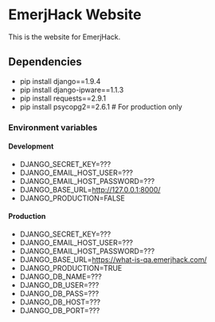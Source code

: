 # EmerjHack Website
This is the website for EmerjHack.

## Dependencies

* pip install django==1.9.4
* pip install django-ipware==1.1.3
* pip install requests==2.9.1
* pip install psycopg2==2.6.1 # For production only

### Environment variables

#### Development

* DJANGO_SECRET_KEY=???
* DJANGO_EMAIL_HOST_USER=???
* DJANGO_EMAIL_HOST_PASSWORD=???
* DJANGO_BASE_URL=http://127.0.0.1:8000/
* DJANGO_PRODUCTION=FALSE

#### Production

* DJANGO_SECRET_KEY=???
* DJANGO_EMAIL_HOST_USER=???
* DJANGO_EMAIL_HOST_PASSWORD=???
* DJANGO_BASE_URL=https://what-is-qa.emerjhack.com/
* DJANGO_PRODUCTION=TRUE
* DJANGO_DB_NAME=???
* DJANGO_DB_USER=???
* DJANGO_DB_PASS=???
* DJANGO_DB_HOST=???
* DJANGO_DB_PORT=???

